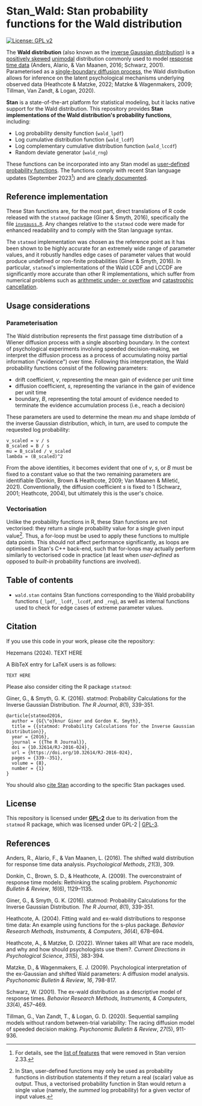 # Stan_Wald: Stan probability functions for the Wald distribution

<!-- badges: start -->
[![License: GPL v2](https://img.shields.io/badge/License-GPL_v2-blue.svg)](https://www.gnu.org/licenses/old-licenses/gpl-2.0.en.html)
<!-- badges: end -->

The **Wald distribution** (also known as the [inverse Gaussian distribution](https://en.wikipedia.org/wiki/Inverse_Gaussian_distribution)) is a [positively skewed](https://en.wikipedia.org/wiki/Skewness) [unimodal](https://en.wikipedia.org/wiki/Unimodality) distribution commonly used to model [response time data](https://en.wikipedia.org/wiki/Mental_chronometry) (Anders, Alario, & Van Maanen, 2016; Schwarz, 2001). Parameterised as a [single-boundary diffusion process](https://en.wikipedia.org/wiki/Inverse_Gaussian_distribution#Relationship_with_Brownian_motion), the Wald distribution allows for inference on the latent psychological mechanisms underlying observed data (Heathcote & Matzke, 2022; Matzke & Wagenmakers, 2009; Tillman, Van Zandt, & Logan, 2020).

**Stan** is a state-of-the-art platform for statistical modeling, but it lacks native support for the Wald distribution. This repository provides **Stan implementations of the Wald distribution's probability functions**, including:
- Log probability density function (`wald_lpdf`)
- Log cumulative distribution function (`wald_lcdf`)
- Log complementary cumulative distribution function (`wald_lccdf`)
- Random deviate generator (`wald_rng`)

These functions can be incorporated into any Stan model as [user-defined probability functions](https://mc-stan.org/docs/stan-users-guide/user-functions.html#user-defined-probability-functions). The functions comply with recent Stan language updates (September 2023[^1]) and are [clearly documented](https://mc-stan.org/docs/stan-users-guide/user-functions.html#documenting-functions.section).

[^1]: For details, see the [list of features](https://mc-stan.org/docs/reference-manual/removals.html) that were removed in Stan version 2.33.

## Reference implementation

These Stan functions are, for the most part, direct translations of R code released with the `statmod` package (Giner & Smyth, 2016), specifically the file [`invgauss.R`](https://github.com/cran/statmod/blob/f85e32011346fb75d2b967cf2aff1f2e01a10ba8/R/invgauss.R). Any changes relative to the `statmod` code were made for enhanced readability and to comply with the Stan language syntax.

The `statmod` implementation was chosen as the reference point as it has been shown to be highly accurate for an extremely wide range of parameter values, and it robustly handles edge cases of parameter values that would produce undefined or non-finite probabilities (Giner & Smyth, 2016). In particular, `statmod`'s implementations of the Wald LCDF and LCCDF are significantly more accurate than other R implementations, which suffer from numerical problems such as [arithmetic under- or overflow](https://en.wikipedia.org/wiki/Integer_overflow) and [catastrophic cancellation](https://en.wikipedia.org/wiki/Catastrophic_cancellation).

## Usage considerations

### Parameterisation

The Wald distribution represents the first passage time distribution of a Wiener diffusion process with a single absorbing boundary. In the context of psychological experiments involving speeded decision-making, we interpret the diffusion process as a process of accumulating noisy partial information ("evidence") over time. Following this interpretation, the Wald probability functions consist of the following parameters:
- drift coefficient, _v_, representing the mean gain of evidence per unit time
- diffusion coefficient, _s_, representing the variance in the gain of evidence per unit time
- boundary, _B_, representing the total amount of evidence needed to terminate the evidence accumulation process (i.e., reach a decision)

These parameters are used to determine the mean _mu_ and shape _lambda_ of the inverse Gaussian distribution, which, in turn, are used to compute the requested log probability:

```
v_scaled = v / s
B_scaled = B / s
mu = B_scaled / v_scaled
lambda = (B_scaled)^2
```

From the above identities, it becomes evident that one of _v_, _s_, or _B_ must be fixed to a constant value so that the two remaining parameters are identifiable (Donkin, Brown & Heathcote, 2009; Van Maanen & Miletić, 2021). Conventionally, the diffusion coefficient _s_ is fixed to 1 (Schwarz, 2001; Heathcote, 2004), but ultimately this is the user's choice. 

### Vectorisation

Unlike the probability functions in R, these Stan functions are not vectorised: they return a single probability value for a single given input value[^2]. Thus, a for-loop must be used to apply these functions to multiple data points. This should not affect performance significantly, as loops are optimised in Stan's C++ back-end, such that for-loops may actually perform similarly to vectorised code in practice (at least when _user-defined_ as opposed to _built-in_ probability functions are involved).

[^2]: In Stan, user-defined functions may only be used as probability functions in distribution statements if they return a real (scalar) value as output. Thus, a vectorised probability function in Stan would return a single value (namely, the _summed_ log probability) for a given vector of input values.

## Table of contents

- `wald.stan` contains Stan functions corresponding to the Wald probability functions (`_lpdf`, `_lcdf`, `_lccdf`, and `_rng`), as well as internal functions used to check for edge cases of extreme parameter values.

## Citation

If you use this code in your work, please cite the repository:

Hezemans (2024). TEXT HERE

A BibTeX entry for LaTeX users is as follows:

```
TEXT HERE
```

Please also consider citing the R package `statmod`:

Giner, G., & Smyth, G. K. (2016). statmod: Probability Calculations for the Inverse Gaussian Distribution. _The R Journal_, _8_(1), 339-351.

```
@article{statmod2016,
  author = {G{\"o}knur Giner and Gordon K. Smyth},
  title = {{statmod: Probability Calculations for the Inverse Gaussian Distribution}},
  year = {2016},
  journal = {{The R Journal}},
  doi = {10.32614/RJ-2016-024},
  url = {https://doi.org/10.32614/RJ-2016-024},
  pages = {339--351},
  volume = {8},
  number = {1}
}
```

You should also [cite Stan](https://mc-stan.org/users/citations/) according to the specific Stan packages used.

## License

This repository is licensed under [**GPL-2**](https://choosealicense.com/licenses/gpl-2.0/) due to its derivation from the `statmod` R package, which was licensed under GPL-2 | [GPL-3](https://choosealicense.com/licenses/gpl-3.0/).

## References

Anders, R., Alario, F., & Van Maanen, L. (2016). The shifted wald distribution for response time data analysis. _Psychological Methods_, _21_(3), 309.

Donkin, C., Brown, S. D., & Heathcote, A. (2009). The overconstraint of response time models: Rethinking the scaling problem. _Psychonomic Bulletin & Review_, _16_(6), 1129–1135.

Giner, G., & Smyth, G. K. (2016). statmod: Probability Calculations for the Inverse Gaussian Distribution. _The R Journal_, _8_(1), 339-351.

Heathcote, A. (2004). Fitting wald and ex-wald distributions to response time data: An example using functions for the s-plus package. _Behavior Research Methods, Instruments, & Computers_, _36_(4), 678–694.

Heathcote, A., & Matzke, D. (2022). Winner takes all! What are race models, and why and how should psychologists use them?. _Current Directions in Psychological Science_, _31_(5), 383-394.

Matzke, D., & Wagenmakers, E. J. (2009). Psychological interpretation of the ex-Gaussian and shifted Wald parameters: A diffusion model analysis. _Psychonomic Bulletin & Review_, _16_, 798-817.

Schwarz, W. (2001). The ex-wald distribution as a descriptive model of response times. _Behavior Research Methods, Instruments, & Computers_, _33_(4), 457–469.

Tillman, G., Van Zandt, T., & Logan, G. D. (2020). Sequential sampling models without random between-trial variability: The racing diffusion model of speeded decision making. _Psychonomic Bulletin & Review_, _27_(5), 911-936.